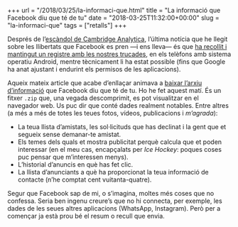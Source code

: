 +++
url = "/2018/03/25/la-informaci-que.html"
title = "La informació que Facebook diu que té de tu"
date = "2018-03-25T11:32:00+00:00"
slug = "la-informaci-que"
tags = ["retalls"]
+++

Després de l’[escàndol de Cambridge Analytica](http://www.guerraeterna.com/facebook-y-cambridge-analytica-nos-ofrecen-la-ultima-evolucion-de-la-democracia/), l’última notícia que he llegit sobre les llibertats que Facebook es pren —i ens lleva— és que [ha recollit i mantingut un registre amb les nostres trucades](https://arstechnica.com/information-technology/2018/03/facebook-scraped-call-text-message-data-for-years-from-android-phones/), en els telèfons amb sistema operatiu Android, mentre tècnicament li ha estat possible (fins que Google ha anat ajustant i endurint els permisos de les aplicacions).

Aqueix mateix article que acabe d’enllaçar animava a [baixar l’arxiu d’informació](https://www.facebook.com/help/131112897028467) que Facebook diu que té de tu. Ho he fet aquest matí. És un fitxer `.zip` que, una vegada descomprimit, es pot visualitzar en el navegador web. Us puc dir que conté dades realment notables. Entre altres (a més a més de totes les teues fotos, vídeos, publicacions i *m’agrada*):

  - La teua llista d’amistats, les sol·licituds que has declinat i la gent que et segueix sense demanar-te amistat.
  - Els temes dels quals et mostra publicitat perquè calcula que et poden interessar (en el meu cas, encapçalats per *Ice Hockey*: poques coses puc pensar que m’interessen menys).
  - L’historial d’anuncis en què has fet clic.
  - La llista d’anunciants a què ha proporcionat la teua informació de contacte (n’he comptat cent vuitanta-quatre).

Segur que Facebook sap de mi, o s’imagina, moltes més coses que no confessa. Seria ben ingenu creure’s que no hi connecta, per exemple, les dades de les seues altres aplicacions (WhatsApp, Instagram). Però per a començar ja està prou bé el resum o recull que envia.